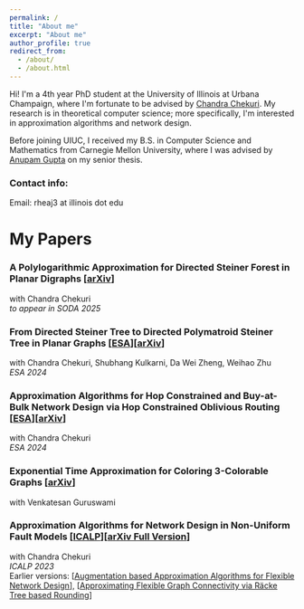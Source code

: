 ```yaml
---
permalink: /
title: "About me"
excerpt: "About me"
author_profile: true
redirect_from: 
  - /about/
  - /about.html
---
```

Hi! I'm a 4th year PhD student at the University of Illinois at Urbana Champaign, where I'm fortunate to be advised by [Chandra Chekuri](https://chekuri.cs.illinois.edu/). My research is in theoretical computer science; more specifically, I'm interested in approximation algorithms and network design. 

Before joining UIUC, I received my B.S. in Computer Science and Mathematics from Carnegie Mellon University, where I was advised by [Anupam Gupta](http://www.cs.cmu.edu/~anupamg/) on my senior thesis.

### Contact info:

Email: rheaj3 at illinois dot edu

# My Papers

### A Polylogarithmic Approximation for Directed Steiner Forest in Planar Digraphs [[arXiv](https://arxiv.org/abs/2410.17403)]
with Chandra Chekuri \
_to appear in SODA 2025_

### From Directed Steiner Tree to Directed Polymatroid Steiner Tree in Planar Graphs [[ESA](https://drops.dagstuhl.de/entities/document/10.4230/LIPIcs.ESA.2024.42)][[arXiv](https://arxiv.org/abs/2407.01904)]
with Chandra Chekuri, Shubhang Kulkarni, Da Wei Zheng, Weihao Zhu \
_ESA 2024_

### Approximation Algorithms for Hop Constrained and Buy-at-Bulk Network Design via Hop Constrained Oblivious Routing [[ESA](https://drops.dagstuhl.de/entities/document/10.4230/LIPIcs.ESA.2024.41)][[arXiv](https://arxiv.org/abs/2404.16725)]
with Chandra Chekuri \
_ESA 2024_ 

### Exponential Time Approximation for Coloring 3-Colorable Graphs [[arXiv](https://arxiv.org/abs/2406.15563)]
with Venkatesan Guruswami

### Approximation Algorithms for Network Design in Non-Uniform Fault Models [[ICALP](https://drops.dagstuhl.de/entities/document/10.4230/LIPIcs.ICALP.2023.36)][[arXiv Full Version](https://arxiv.org/abs/2403.15547)]
with Chandra Chekuri \
_ICALP 2023_ \
Earlier versions: [[Augmentation based Approximation Algorithms for Flexible Network Design](https://arxiv.org/abs/2209.12273)], [[Approximating Flexible Graph Connectivity via Räcke Tree based Rounding](https://arxiv.org/abs/2211.08324)]

<!-- ##### Improving Greedy Algorithms for the Steiner Forest Problem
advised by Anupam Gupta
Undergraduate Senior Thesis -->
